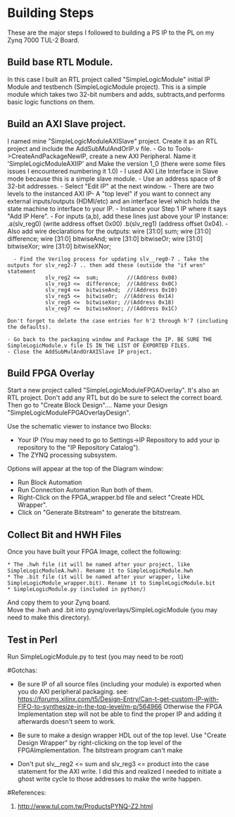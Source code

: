 # Building Steps


These are the major steps I followed to building a PS IP to the PL on my Zynq 7000 TUL-2 Board.  

## Build base RTL Module. 

In this case I built an RTL project called "SimpleLogicModule" initial IP Module and testbench (SimpleLogicModule project).  This is a simple module which takes two 32-bit numbers and adds, subtracts,and performs basic logic functions on them.  

## Build an AXI Slave project.

I named mine "SimpleLogicModuleAXISlave" project. Create it as an RTL project and include the AddSubMulAndOrIP.v file. 
    - Go to Tools->CreateAndPackageNewIP, create a new AXI Peripheral. Name it 'SimpleLogicModuleAXIIP' and Make the version 1_0 (there were some files issues I encountered numbering it  1.0)
    - I used AXI Lite Interface in Slave mode because this is a simple slave module. 
    - Use an address space of 8 32-bit addresses. 
    - Select "Edit IP" at the next window. 
    - There are two levels to the instanced AXI IP- A "top level" if you want to connect any external inputs/outputs (HDMI/etc) and an interface level which holds the state machine to interface to your IP. 
    - Instance your Step 1 IP where it says "Add IP Here". 
      - For inputs (a,b), add these lines just above your IP instance: 
        .a(slv_reg0) (write address offset 0x00) 
        .b(slv_reg1) (address offset 0x04). 
      - Also add wire declarations for the outputs: 
        wire [31:0] sum;
        wire [31:0] difference;
        wire [31:0] bitwiseAnd;
        wire [31:0] bitwiseOr;
        wire [31:0] bitwiseXor;
        wire [31:0] bitwiseXNor;
              
      - Find the Verilog process for updating slv__reg0-7 . Take the outputs for slv_reg2-7 .. then add these (outside the "if wren" statement
                slv_reg2 <=  sum;         //(Address 0x08) 
                slv_reg3 <=  difference;  //(Address 0x0C) 
                slv_reg4 <=  bitwiseAnd;  //(Address 0x10) 
                slv_reg5 <=  bitwiseOr;  //(Address 0x14) 
                slv_reg6 <=  bitwiseXor; //(Address 0x18) 
                slv_reg7 <=  bitwiseXnor; //(Address 0x1C) 

	Don't forget to delete the case entries for h'2 through h'7 (including the defaults). 

    - Go back to the packaging window and Package the IP. BE SURE THE SimpleLogicModule.v file IS IN THE LIST OF EXPORTED FILES.  
    - Close the AddSubMulAndOrAXISlave IP project.  
   
## Build FPGA Overlay

Start a new project called "SimpleLogicModuleFPGAOverlay". It's also an RTL project.  Don't add any RTL but do be sure to select the correct board. Then go to "Create Block Design".... Name your Design "SimpleLogicModuleFPGAOverlayDesign". 
 
Use the schematic viewer to instance two Blocks:  
- Your IP (You may need to go to Settings->IP Repository to add your ip repository to the "IP Repository Catalog"). 
- The ZYNQ processing subsystem. 

Options will appear at the top of the Diagram window: 
   - Run Block Automation
   - Run Connection Automation 
Run both of them. 
   - Right-Click on the FPGA_wrapper.bd file and select "Create HDL Wrapper". 
   - Click on "Generate Bitstream" to generate the bitstream.

## Collect Bit and HWH Files
Once you have built your FPGA Image, collect the following: 

    * The .hwh file (it will be named after your project, like SimpleLogicModuleA.hwh). Rename it to SimpleLogicModule.hwh 
    * The .bit file (it will be named after your wrapper, like SimpleLogicModule_wrapper.bit). Rename it to SimpleLogicModule.bit
    * SimpleLogicModule.py (included in python/) 

And copy them to your Zynq board.  
    Move the .hwh and .bit into pynq/overlays/SimpleLogicModule (you may need to make this directory). 

## Test in Perl

  Run SimpleLogicModule.py to test (you may need to be root)



#Gotchas: 

- Be sure IP of all source files (including your module) is exported when you do AXI peripheral packaging. 
   see: https://forums.xilinx.com/t5/Design-Entry/Can-t-get-custom-IP-with-FIFO-to-synthesize-in-the-top-level/m-p/564966
  Otherwise the FPGA Implementation step will not be able to find the proper IP and adding it afterwards doesn't seem to work.

- Be sure to make a design wrapper HDL out of the top level. Use "Create Design Wrapper" by right-clicking on the top level of the 
  FPGAImplementation. The bitstream program can't make 

- Don't put slv__reg2 <= sum and slv_reg3 <= product into the case statement for the AXI write. I did this and realized I needed 
     to initiate a ghost write cycle to those addresses to make the write happen.


#References:

1. http://www.tul.com.tw/ProductsPYNQ-Z2.html
 

